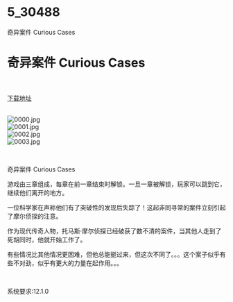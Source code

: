 # 5_30488
奇异案件 Curious Cases
# 奇异案件 Curious Cases
 <br/></br>
[下载地址](https://www.switch520.cc/article/30488 "下载地址")
<br/></br>

<p><img title="0000.jpg" src="https://www.switch520.cc/muke_img/2022_04_30_174a8765a1579.jpg" alt="0000.jpg"><br>
<img title="0001.jpg" src="https://www.switch520.cc/muke_img/2022_04_30_0b0a2ba61e1b8.jpg" alt="0001.jpg"><br>
<img title="0002.jpg" src="https://www.switch520.cc/muke_img/2022_04_30_d0d6473767eab.jpg" alt="0002.jpg"><br>
<img title="0003.jpg" src="https://www.switch520.cc/muke_img/2022_04_30_61a50b992c2d2.jpg" alt="0003.jpg"></p>
<p>&nbsp;</p>
<p>奇异案件 Curious Cases</p>
<p>游戏由三章组成，每章在前一章结束时解锁。一旦一章被解锁，玩家可以跳到它，继续他们离开的地方。</p>
<p>一位科学家在声称他们有了突破性的发现后失踪了！这起非同寻常的案件立刻引起了摩尔侦探的注意。</p>
<p>作为现代传奇人物，托马斯·摩尔侦探已经破获了数不清的案件，当其他人走到了死胡同时，他就开始工作了。</p>
<p>有些情况比其他情况更困难，但他总能挺过来，但这次不同了。。。这个案子似乎有些不对劲，似乎有更大的力量在起作用。。。</p>
<p>&nbsp;</p>
<p>系统要求:12.1.0</p>



